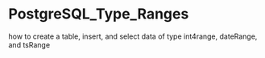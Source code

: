# PostgreSQL_Type_Ranges
how to create a table, insert, and select data of type int4range, dateRange, and tsRange
